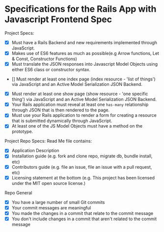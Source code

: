 # Specifications for the Rails App with Javascript Frontend Spec

Project Specs:
- [X] Must have a Rails Backend and new requirements implemented through JavaScript.
- [X] Makes use of ES6 features as much as possible(e.g Arrow functions, Let & Const, Constructor Functions)
- [X] Must translate the JSON responses into Javascript Model Objects using either ES6 class or constructor syntax. 
- [] Must render at least one index page (index resource - 'list of things') via JavaScript and an Active Model Serialization JSON Backend.
- [X] Must render at least one show page (show resource - 'one specific thing') via JavaScript and an Active Model Serialization JSON Backend.
- [X] Your Rails application must reveal at least one `has-many` relationship through JSON that is then rendered to the page.
- [X] Must use your Rails application to render a form for creating a resource that is submitted dynamically through JavaScript.
- [X] At least one of the JS Model Objects must have a method on the prototype.

Project Repo Specs:
Read Me file contains:
- [x] Application Description
- [x] Installation guide (e.g. fork and clone repo, migrate db, bundle install, etc)
- [x] Contributors guide (e.g. file an issue, file an issue with a pull request, etc)
- [x] Licensing statement at the bottom (e.g. This project has been licensed under the MIT open source license.)

Repo General
- [x] You have a large number of small Git commits
- [x] Your commit messages are meaningful
- [x] You made the changes in a commit that relate to the commit message
- [x] You don't include changes in a commit that aren't related to the commit message

